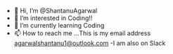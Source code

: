 - 👋 Hi, I’m @ShantanuAgarwal
- 👀 I’m interested in Coding!!
- 🌱 I’m currently learning Coding
- 📫 How to reach me ...This is my email address agarwalshantanu1@outlook.com
-I am also on Slack
